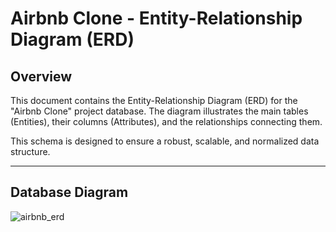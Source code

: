 # Airbnb Clone - Entity-Relationship Diagram (ERD)

## Overview

This document contains the Entity-Relationship Diagram (ERD) for the "Airbnb Clone" project database. The diagram illustrates the main tables (Entities), their columns (Attributes), and the relationships connecting them.

This schema is designed to ensure a robust, scalable, and normalized data structure.

---

## Database Diagram


![airbnb_erd](https://drive.google.com/drive/folders/1GK4Ym3G0Gq6adKtb4DRSzS06xvrnQyJi)